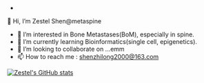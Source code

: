 -
 👋 Hi, I’m Zestel Shen@metaspine
- 👀 I’m interested in Bone Metastases(BoM), especially in spine.
- 🌱 I’m currently learning Bioinformatics(single cell, epigenetics).
- 💞️ I’m looking to collaborate on ...emm
- 📫 How to reach me : shenzhilong2000@163.com

<!---
metaspine/metaspine is a ✨ special ✨ repository because its `README.md` (this file) appears on your GitHub profile.
You can click the Preview link to take a look at your changes.
--->
[![Zestel's GitHub stats](https://github-readme-stats.vercel.app/api?username=metaspine)](https://github.com/anuraghazra/github-readme-stats)
